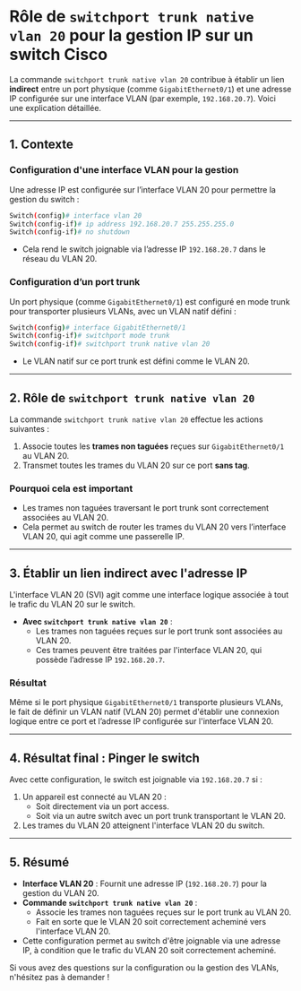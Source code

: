
# Rôle de `switchport trunk native vlan 20` pour la gestion IP sur un switch Cisco

La commande `switchport trunk native vlan 20` contribue à établir un lien **indirect** entre un port physique (comme `GigabitEthernet0/1`) et une adresse IP configurée sur une interface VLAN (par exemple, `192.168.20.7`). Voici une explication détaillée.

---

## 1. Contexte

### Configuration d'une interface VLAN pour la gestion
Une adresse IP est configurée sur l’interface VLAN 20 pour permettre la gestion du switch :
```bash
Switch(config)# interface vlan 20
Switch(config-if)# ip address 192.168.20.7 255.255.255.0
Switch(config-if)# no shutdown
```
- Cela rend le switch joignable via l’adresse IP `192.168.20.7` dans le réseau du VLAN 20.

### Configuration d’un port trunk
Un port physique (comme `GigabitEthernet0/1`) est configuré en mode trunk pour transporter plusieurs VLANs, avec un VLAN natif défini :
```bash
Switch(config)# interface GigabitEthernet0/1
Switch(config-if)# switchport mode trunk
Switch(config-if)# switchport trunk native vlan 20
```
- Le VLAN natif sur ce port trunk est défini comme le VLAN 20.

---

## 2. Rôle de `switchport trunk native vlan 20`

La commande `switchport trunk native vlan 20` effectue les actions suivantes :
1. Associe toutes les **trames non taguées** reçues sur `GigabitEthernet0/1` au VLAN 20.
2. Transmet toutes les trames du VLAN 20 sur ce port **sans tag**.

### Pourquoi cela est important
- Les trames non taguées traversant le port trunk sont correctement associées au VLAN 20.
- Cela permet au switch de router les trames du VLAN 20 vers l’interface VLAN 20, qui agit comme une passerelle IP.

---

## 3. Établir un lien indirect avec l'adresse IP
L'interface VLAN 20 (SVI) agit comme une interface logique associée à tout le trafic du VLAN 20 sur le switch. 

- **Avec `switchport trunk native vlan 20`** :
  - Les trames non taguées reçues sur le port trunk sont associées au VLAN 20.
  - Ces trames peuvent être traitées par l'interface VLAN 20, qui possède l’adresse IP `192.168.20.7`.

### Résultat
Même si le port physique `GigabitEthernet0/1` transporte plusieurs VLANs, le fait de définir un VLAN natif (VLAN 20) permet d'établir une connexion logique entre ce port et l’adresse IP configurée sur l'interface VLAN 20.

---

## 4. Résultat final : Pinger le switch

Avec cette configuration, le switch est joignable via `192.168.20.7` si :
1. Un appareil est connecté au VLAN 20 :
   - Soit directement via un port access.
   - Soit via un autre switch avec un port trunk transportant le VLAN 20.
2. Les trames du VLAN 20 atteignent l'interface VLAN 20 du switch.

---

## 5. Résumé

- **Interface VLAN 20** : Fournit une adresse IP (`192.168.20.7`) pour la gestion du VLAN 20.
- **Commande `switchport trunk native vlan 20`** :
  - Associe les trames non taguées reçues sur le port trunk au VLAN 20.
  - Fait en sorte que le VLAN 20 soit correctement acheminé vers l'interface VLAN 20.
- Cette configuration permet au switch d'être joignable via une adresse IP, à condition que le trafic du VLAN 20 soit correctement acheminé.

Si vous avez des questions sur la configuration ou la gestion des VLANs, n'hésitez pas à demander !

